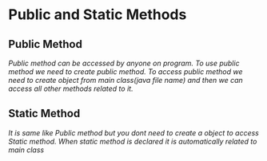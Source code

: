 # Public and Static Methods

## Public Method
*Public method can be accessed by anyone on program.*
*To use public method we need to create public method.*
*To access public method we need to create object from main class(java file name) and then we can access all other methods related to it.*

## Static Method
*It is same like Public method but you dont need to create a object to access Static method.*
*When static method is declared it is automatically related to main class*

